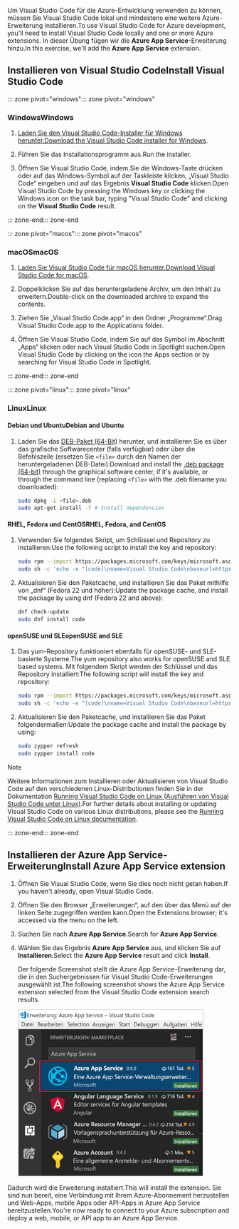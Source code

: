 <span data-ttu-id="68b65-101">Um Visual Studio Code für die Azure-Entwicklung verwenden zu können, müssen Sie Visual Studio Code lokal und mindestens eine weitere Azure-Erweiterung installieren.</span><span class="sxs-lookup"><span data-stu-id="68b65-101">To use Visual Studio Code for Azure development, you'll need to install Visual Studio Code locally and one or more Azure extensions.</span></span> <span data-ttu-id="68b65-102">In dieser Übung fügen wir die **Azure App Service**-Erweiterung hinzu.</span><span class="sxs-lookup"><span data-stu-id="68b65-102">In this exercise, we'll add the **Azure App Service** extension.</span></span>

## <a name="install-visual-studio-code"></a><span data-ttu-id="68b65-103">Installieren von Visual Studio Code</span><span class="sxs-lookup"><span data-stu-id="68b65-103">Install Visual Studio Code</span></span>

<span data-ttu-id="68b65-104">::: zone pivot="windows"</span><span class="sxs-lookup"><span data-stu-id="68b65-104">::: zone pivot="windows"</span></span>

### <a name="windows"></a><span data-ttu-id="68b65-105">Windows</span><span class="sxs-lookup"><span data-stu-id="68b65-105">Windows</span></span>

1. <span data-ttu-id="68b65-106">[Laden Sie den Visual Studio Code-Installer für Windows herunter.](https://code.visualstudio.com/)</span><span class="sxs-lookup"><span data-stu-id="68b65-106">[Download the Visual Studio Code installer for Windows](https://code.visualstudio.com/).</span></span>

1. <span data-ttu-id="68b65-107">Führen Sie das Installationsprogramm aus.</span><span class="sxs-lookup"><span data-stu-id="68b65-107">Run the installer.</span></span>

1. <span data-ttu-id="68b65-108">Öffnen Sie Visual Studio Code, indem Sie die Windows-Taste drücken oder auf das Windows-Symbol auf der Taskleiste klicken, „Visual Studio Code“ eingeben und auf das Ergebnis **Visual Studio Code** klicken.</span><span class="sxs-lookup"><span data-stu-id="68b65-108">Open Visual Studio Code by pressing the Windows key or clicking the Windows icon on the task bar, typing "Visual Studio Code" and clicking on the **Visual Studio Code** result.</span></span>

<span data-ttu-id="68b65-109">::: zone-end</span><span class="sxs-lookup"><span data-stu-id="68b65-109">::: zone-end</span></span>

<span data-ttu-id="68b65-110">::: zone pivot="macos"</span><span class="sxs-lookup"><span data-stu-id="68b65-110">::: zone pivot="macos"</span></span>

### <a name="macos"></a><span data-ttu-id="68b65-111">macOS</span><span class="sxs-lookup"><span data-stu-id="68b65-111">macOS</span></span>

1. <span data-ttu-id="68b65-112">[Laden Sie Visual Studio Code für macOS herunter.](https://code.visualstudio.com/)</span><span class="sxs-lookup"><span data-stu-id="68b65-112">[Download Visual Studio Code for macOS](https://code.visualstudio.com/).</span></span>

1. <span data-ttu-id="68b65-113">Doppelklicken Sie auf das heruntergeladene Archiv, um den Inhalt zu erweitern.</span><span class="sxs-lookup"><span data-stu-id="68b65-113">Double-click on the downloaded archive to expand the contents.</span></span>

1. <span data-ttu-id="68b65-114">Ziehen Sie „Visual Studio Code.app“ in den Ordner „Programme“.</span><span class="sxs-lookup"><span data-stu-id="68b65-114">Drag Visual Studio Code.app to the Applications folder.</span></span>

1. <span data-ttu-id="68b65-115">Öffnen Sie Visual Studio Code, indem Sie auf das Symbol im Abschnitt „Apps“ klicken oder nach Visual Studio Code in Spotlight suchen.</span><span class="sxs-lookup"><span data-stu-id="68b65-115">Open Visual Studio Code by clicking on the icon the Apps section or by searching for Visual Studio Code in Spotlight.</span></span>

<span data-ttu-id="68b65-116">::: zone-end</span><span class="sxs-lookup"><span data-stu-id="68b65-116">::: zone-end</span></span>

<span data-ttu-id="68b65-117">::: zone pivot="linux"</span><span class="sxs-lookup"><span data-stu-id="68b65-117">::: zone pivot="linux"</span></span>

### <a name="linux"></a><span data-ttu-id="68b65-118">Linux</span><span class="sxs-lookup"><span data-stu-id="68b65-118">Linux</span></span> 

#### <a name="debian-and-ubuntu"></a><span data-ttu-id="68b65-119">Debian und Ubuntu</span><span class="sxs-lookup"><span data-stu-id="68b65-119">Debian and Ubuntu</span></span>

1. <span data-ttu-id="68b65-120">Laden Sie das [DEB-Paket (64-Bit)](https://go.microsoft.com/fwlink/?LinkID=760868) herunter, und installieren Sie es über das grafische Softwarecenter (falls verfügbar) oder über die Befehlszeile (ersetzen Sie `<file>` durch den Namen der heruntergeladenen DEB-Datei):</span><span class="sxs-lookup"><span data-stu-id="68b65-120">Download and install the [.deb package (64-bit)](https://go.microsoft.com/fwlink/?LinkID=760868) through the graphical software center, if it's available, or through the command line (replacing `<file>` with the .deb filename you downloaded):</span></span>

    ```bash
    sudo dpkg -i <file>.deb
    sudo apt-get install -f # Install dependencies
    ```

#### <a name="rhel-fedora-and-centos"></a><span data-ttu-id="68b65-121">RHEL, Fedora und CentOS</span><span class="sxs-lookup"><span data-stu-id="68b65-121">RHEL, Fedora, and CentOS</span></span>

1. <span data-ttu-id="68b65-122">Verwenden Sie folgendes Skript, um Schlüssel und Repository zu installieren:</span><span class="sxs-lookup"><span data-stu-id="68b65-122">Use the following script to install the key and repository:</span></span>

    ```bash
    sudo rpm --import https://packages.microsoft.com/keys/microsoft.asc
    sudo sh -c 'echo -e "[code]\nname=Visual Studio Code\nbaseurl=https://packages.microsoft.com/yumrepos/vscode\nenabled=1\ngpgcheck=1\ngpgkey=https://packages.microsoft.com/keys/microsoft.asc" > /etc/yum.repos.d/vscode.repo'
    ```

1. <span data-ttu-id="68b65-123">Aktualisieren Sie den Paketcache, und installieren Sie das Paket mithilfe von „dnf“ (Fedora 22 und höher):</span><span class="sxs-lookup"><span data-stu-id="68b65-123">Update the package cache, and install the package by using dnf (Fedora 22 and above):</span></span>

    ```bash
    dnf check-update
    sudo dnf install code
    ```

#### <a name="opensuse-and-sle"></a><span data-ttu-id="68b65-124">openSUSE und SLE</span><span class="sxs-lookup"><span data-stu-id="68b65-124">openSUSE and SLE</span></span>

1. <span data-ttu-id="68b65-125">Das yum-Repository funktioniert ebenfalls für openSUSE- und SLE-basierte Systeme.</span><span class="sxs-lookup"><span data-stu-id="68b65-125">The yum repository also works for openSUSE and SLE based systems.</span></span> <span data-ttu-id="68b65-126">Mit folgendem Skript werden der Schlüssel und das Repository installiert:</span><span class="sxs-lookup"><span data-stu-id="68b65-126">The following script will install the key and repository:</span></span>

    ```bash
    sudo rpm --import https://packages.microsoft.com/keys/microsoft.asc
    sudo sh -c 'echo -e "[code]\nname=Visual Studio Code\nbaseurl=https://packages.microsoft.com/yumrepos/vscode\nenabled=1\ntype=rpm-md\ngpgcheck=1\ngpgkey=https://packages.microsoft.com/keys/microsoft.asc" > /etc/zypp/repos.d/vscode.repo'
    ```

1. <span data-ttu-id="68b65-127">Aktualisieren Sie den Paketcache, und installieren Sie das Paket folgendermaßen:</span><span class="sxs-lookup"><span data-stu-id="68b65-127">Update the package cache and install the package by using:</span></span>

    ```bash
    sudo zypper refresh
    sudo zypper install code
    ```

> [!NOTE]
> <span data-ttu-id="68b65-128">Weitere Informationen zum Installieren oder Aktualisieren von Visual Studio Code auf den verschiedenen Linux-Distributionen finden Sie in der Dokumentation [Running Visual Studio Code on Linux (Ausführen von Visual Studio Code unter Linux)](https://code.visualstudio.com/docs/setup/linux).</span><span class="sxs-lookup"><span data-stu-id="68b65-128">For further details about installing or updating Visual Studio Code on various Linux distributions, please see the [Running Visual Studio Code on Linux documentation](https://code.visualstudio.com/docs/setup/linux).</span></span>

<span data-ttu-id="68b65-129">::: zone-end</span><span class="sxs-lookup"><span data-stu-id="68b65-129">::: zone-end</span></span>

## <a name="install-azure-app-service-extension"></a><span data-ttu-id="68b65-130">Installieren der Azure App Service-Erweiterung</span><span class="sxs-lookup"><span data-stu-id="68b65-130">Install Azure App Service extension</span></span>

1. <span data-ttu-id="68b65-131">Öffnen Sie Visual Studio Code, wenn Sie dies noch nicht getan haben.</span><span class="sxs-lookup"><span data-stu-id="68b65-131">If you haven't already, open Visual Studio Code.</span></span>

1. <span data-ttu-id="68b65-132">Öffnen Sie den Browser „Erweiterungen“, auf den über das Menü auf der linken Seite zugegriffen werden kann.</span><span class="sxs-lookup"><span data-stu-id="68b65-132">Open the Extensions browser; it's accessed via the menu on the left.</span></span>

1. <span data-ttu-id="68b65-133">Suchen Sie nach **Azure App Service**.</span><span class="sxs-lookup"><span data-stu-id="68b65-133">Search for **Azure App Service**.</span></span>

1. <span data-ttu-id="68b65-134">Wählen Sie das Ergebnis **Azure App Service** aus, und klicken Sie auf **Installieren**.</span><span class="sxs-lookup"><span data-stu-id="68b65-134">Select the **Azure App Service** result and click **Install**.</span></span>

    <span data-ttu-id="68b65-135">Der folgende Screenshot stellt die Azure App Service-Erweiterung dar, die in den Suchergebnissen für Visual Studio Code-Erweiterungen ausgewählt ist.</span><span class="sxs-lookup"><span data-stu-id="68b65-135">The following screenshot shows the Azure App Service extension selected from the Visual Studio Code extension search results.</span></span>

    ![Screenshot von Visual Studio Code, der die Registerkarte „Erweiterungen“ mit der in den Suchergebnissen hervorgehobenen Azure App Service-Erweiterung darstellt.](../media/3-install-azure-extension.png)

<span data-ttu-id="68b65-137">Dadurch wird die Erweiterung installiert.</span><span class="sxs-lookup"><span data-stu-id="68b65-137">This will install the extension.</span></span> <span data-ttu-id="68b65-138">Sie sind nun bereit, eine Verbindung mit Ihrem Azure-Abonnement herzustellen und Web-Apps, mobile Apps oder API-Apps in Azure App Service bereitzustellen.</span><span class="sxs-lookup"><span data-stu-id="68b65-138">You're now ready to connect to your Azure subscription and deploy a web, mobile, or API app to an Azure App Service.</span></span>
